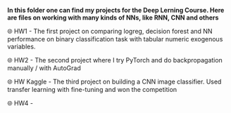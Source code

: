 **In this folder one can find my projects for the Deep Lerning Course. Here are files on working with many kinds of NNs, like RNN, CNN and others**

🌐 HW1 - The first project on comparing logreg, decision forest and NN performance on binary classification task with tabular numeric exogenous variables.

🌐 HW2 - The second project where I try PyTorch and do backpropagation manually / with AutoGrad

🌐 HW Kaggle - The third project on building a CNN image classifier. Used transfer learning with fine-tuning and won the competition

🌐 HW4 -
